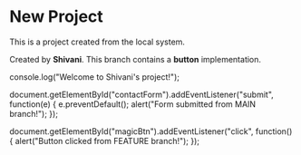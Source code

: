 # New Project

This is a project created from the local system.

Created by **Shivani**.
This branch contains a **button** implementation.

console.log("Welcome to Shivani's project!");

document.getElementById("contactForm").addEventListener("submit", function(e) {
  e.preventDefault();
  alert("Form submitted from MAIN branch!");
});

document.getElementById("magicBtn").addEventListener("click", function() {
  alert("Button clicked from FEATURE branch!");
});
